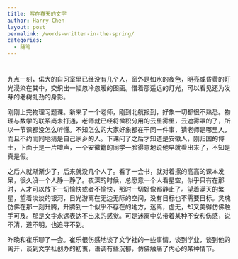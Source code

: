```yaml
---
title: 写在春天的文字
author: Harry Chen
layout: post
permalink: /words-written-in-the-spring/
categories:
  - 随笔
---
```

# 

九点一刻，偌大的自习室里已经没有几个人，窗外是如水的夜色，明亮或昏黄的灯光浸染在其中，交织出一幅忽冷忽暖的图画。借着那遥远的灯光，可以看见还为发芽的老树虬劲的身影。

刚刚上完物理习题课。新来了一个老师，刚到北航报到，好象一切都很不熟悉。物理与数学的联系尚未打通，老师就已经将微积分用的云里雾里，云遮雾罩的了，所以一节课都没怎么听懂。不知怎么的大家好象都在干同一件事，猜老师是哪里人，而且不约而同地猜是自己家乡的人。下课问了之后才知道是安徽人，刚归国的博士，下面于是一片嘘声，一个安徽籍的同学一脸得意地说他早就看出来了，不知是真是假。

之后人就渐渐少了，后来就没几个人了。看了一会书，就对着摞的高高的课本发呆，很久没一个人静一静了。夜深的时候，总愿意一个人看星空，似乎只有在那时，人才可以放下一切愉快或者不愉快，那时一切好像都静止了。望着满天的繁星，望着淡淡的银河，目光游离在无边无际的空间，没有目标也不需要目标。灵魂仿佛在那一刻升腾，升腾到一个似乎不存在的地方，迷离，虚无，却又美得仿佛触手可及。那是文字永远表达不出来的感觉。可是迷离中总带着某种不安和伤感，说不清，道不明，也追寻不到。

昨晚和崔乐聊了一会。崔乐很伤感地谈了文学社的一些事情，谈到学业，谈到他的离开，谈到文学社创办的初衷，语调有些沉郁，仿佛触痛了内心的某种情节。
